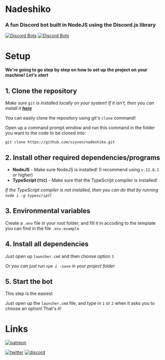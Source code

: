 # Nadeshiko
### A fun Discord bot built in NodeJS using the Discord.js library

[![Discord Bots](https://top.gg/api/widget/status/660428050282053635.svg)](https://top.gg/bot/660428050282053635) [![Discord Bots](https://top.gg/api/widget/servers/660428050282053635.svg)](https://top.gg/bot/660428050282053635)

# Setup
**We're going to go step by step on how to set up the project on your machine!**
_**Let's start**_

## 1. Clone the repository
*Make sure `git` is installed locally on your system! If it isn't, then you can install it **[here](https://git-scm.com/downloads)***

You can easily clone the repository using git's `clone` command!

Open up a command prompt window and run this command in the folder you want to the code to be cloned into:

```
git clone https://github.com/szyven/nadeshiko.git
```

## 2. Install other required dependencies/programs

- **NodeJS** - Make sure NodeJS is installed! (I recommend using `v.12.8.1` or higher)
- **TypeScript (`TSC`)** - Make sure that the TypeScript compiler is installed!

*If the TypeScript compiler is not installed, then you can do that by running `node i -g typescript`!*

## 3. Environmental variables

Create a `.env` file in your root folder, and fill it in accoding to the template you can find in the file `.env.example`

## 4. Install all dependencies

Just open up `launcher.cmd` and then choose option `3`

*Or you can just run `npm i -save` in your project folder*

## 5. Start the bot
This step is the easiest

Just open up the `launcher.cmd` file, and type in `1` or `2` when it asks you to choose an option! That's it!

# Links

[![patreon](https://img.shields.io/badge/Patreon-F96854?style=for-the-badge&logo=patreon&logoColor=white)](https://patreon.com/ohniiko)

[![twitter](https://img.shields.io/badge/szyven%20-%231DA1F2.svg?&style=for-the-badge&logo=Twitter&logoColor=white)](https://twitter.com/szyven) [![discord](https://img.shields.io/badge/Nadeshiko's%20CampsiteE%20-%237289DA.svg?&style=for-the-badge&logo=discord&logoColor=white)](https://discord.gg/h3cqnn2)
